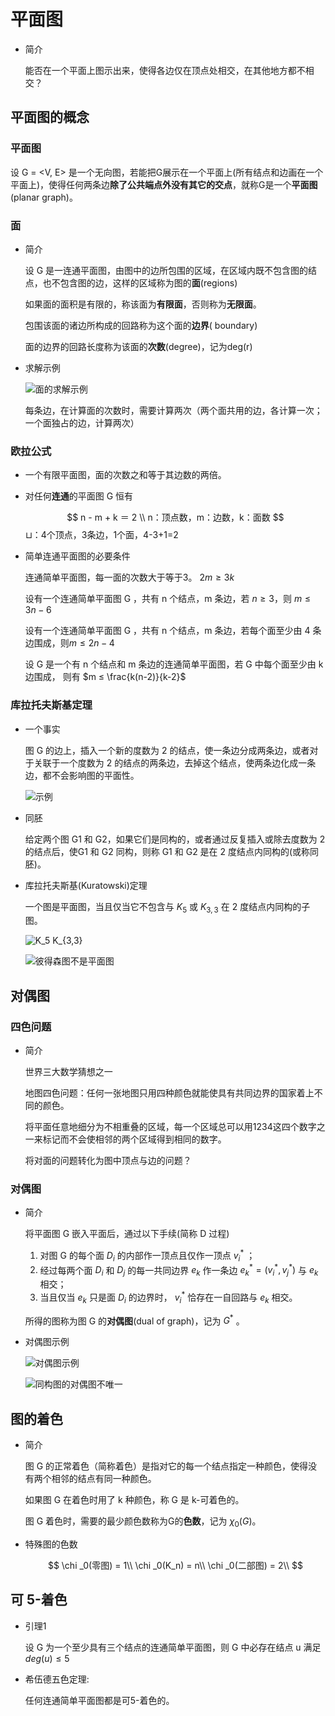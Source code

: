 # 平面图

- 简介

  能否在一个平面上图示出来，使得各边仅在顶点处相交，在其他地方都不相交？

## 平面图的概念

### 平面图

设 G = <V, E> 是一个无向图，若能把G展示在一个平面上(所有结点和边画在一个平面上)，使得任何两条边**除了公共端点外没有其它的交点**，就称G是一个**平面图**(planar graph)。

### 面

- 简介

  设 G 是一连通平面图，由图中的边所包围的区域，在区域内既不包含图的结点，也不包含图的边，这样的区域称为图的**面**(regions)

  如果面的面积是有限的，称该面为**有限面**，否则称为**无限面**。

  包围该面的诸边所构成的回路称为这个面的**边界**( boundary)

  面的边界的回路长度称为该面的**次数**(degree)，记为deg(r)

- 求解示例

  ![面的求解示例](https://gitee.com/twilight_h_1184651848/pic-go-img/raw/master/discreteMathematics/graphTheory/20201225105647.png)
  
  每条边，在计算面的次数时，需要计算两次（两个面共用的边，各计算一次；一个面独占的边，计算两次）

### 欧拉公式

- 一个有限平面图，面的次数之和等于其边数的两倍。

- 对任何**连通**的平面图 G 恒有 

  $$
  n - m + k ＝ 2 \\
  n：顶点数，m：边数，k：面数
  $$
  $\sqcup$：4个顶点，3条边，1个面，4-3+1=2 

- 简单连通平面图的必要条件

  连通简单平面图，每一面的次数大于等于3。 $2m \ge 3k$

  设有一个连通简单平面图 G ，共有 n 个结点，m 条边，若 $n ≥ 3$，则 $m ≤ 3n - 6$
  
  设有一个连通简单平面图 G ，共有 n 个结点，m 条边，若每个面至少由 4 条边围成，则$m ≤ 2n - 4$
  
  设 G 是一个有 n 个结点和 m 条边的连通简单平面图，若 G 中每个面至少由 k 边围成， 则有 $m ≤ \frac{k(n-2)}{k-2}$ 

### 库拉托夫斯基定理

- 一个事实

  图 G 的边上，插入一个新的度数为 2 的结点，使一条边分成两条边，或者对于关联于一个度数为 2 的结点的两条边，去掉这个结点，使两条边化成一条边，都不会影响图的平面性。

  ![示例](https://gitee.com/twilight_h_1184651848/pic-go-img/raw/master/discreteMathematics/graphTheory/20201225132122.png)

- 同胚

  给定两个图 G1 和 G2，如果它们是同构的，或者通过反复插入或除去度数为 2 的结点后，使G1 和 G2 同构，则称 G1 和 G2 是在 2 度结点内同构的(或称同胚)。

- 库拉托夫斯基(Kuratowski)定理

  一个图是平面图，当且仅当它不包含与 $K_5$ 或 $K_{3,3}$ 在 2 度结点内同构的子图。

  ![$K_5$ K_{3,3}](https://gitee.com/twilight_h_1184651848/pic-go-img/raw/master/discreteMathematics/graphTheory/20201225132609.png)

  ![彼得森图不是平面图](https://gitee.com/twilight_h_1184651848/pic-go-img/raw/master/discreteMathematics/graphTheory/20201225132615.png)

## 对偶图

### 四色问题

- 简介

  世界三大数学猜想之一

  地图四色问题：任何一张地图只用四种颜色就能使具有共同边界的国家着上不同的颜色。

  将平面任意地细分为不相重叠的区域，每一个区域总可以用1234这四个数字之一来标记而不会使相邻的两个区域得到相同的数字。

  将对面的问题转化为图中顶点与边的问题？

### 对偶图

- 简介

  将平面图 G 嵌入平面后，通过以下手续(简称 D 过程)

  1. 对图 G 的每个面 $D_i$ 的内部作一顶点且仅作一顶点 $v_i^*$ ；
  2. 经过每两个面 $D_i$ 和 $D_j$ 的每一共同边界 $e_k$ 作一条边 $e_k^* = (v_i^*, v_j^*)$ 与 $e_k$ 相交；
  3. 当且仅当 $e_k$ 只是面 $D_i$ 的边界时， $v_i^*$ 恰存在一自回路与 $e_k$ 相交。
  
  所得的图称为图 G 的**对偶图**(dual of graph)，记为 $G^*$ 。

- 对偶图示例

  ![对偶图示例](https://gitee.com/twilight_h_1184651848/pic-go-img/raw/master/discreteMathematics/graphTheory/20201225133428.png)

  ![同构图的对偶图不唯一](https://gitee.com/twilight_h_1184651848/pic-go-img/raw/master/discreteMathematics/graphTheory/20201225133454.png)

## 图的着色

- 简介

  图 G 的正常着色（简称着色）是指对它的每一个结点指定一种颜色，使得没有两个相邻的结点有同一种颜色。

  如果图 G 在着色时用了 k 种颜色，称 G 是 k-可着色的。

  图 G 着色时，需要的最少颜色数称为G的**色数**，记为 $\chi _0(G)$。

- 特殊图的色数

  $$
  \chi _0(零图) = 1\\
  \chi _0(K_n) = n\\
  \chi _0(二部图) = 2\\
  $$

## 可 5-着色

- 引理1

  设 G 为一个至少具有三个结点的连通简单平面图，则 G 中必存在结点 u 满足 $deg(u) ≤ 5$

- 希伍德五色定理:

  任何连通简单平面图都是可5-着色的。